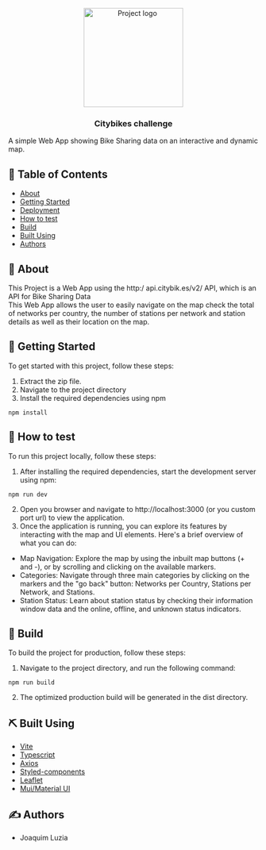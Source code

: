 <p align="center">
 <img width=200px height=200px src="https://i.ibb.co/6bWHNxP/bicycle.png" alt="Project logo">
</p>

<h3 align="center">Citybikes challenge</h3>

A simple Web App showing Bike Sharing data on an interactive and dynamic map.

## 📝 Table of Contents

- [About](#about)
- [Getting Started](#getting_started)
- [Deployment](#deployment)
- [How to test](#test)
- [Build](#build)
- [Built Using](#built_using)
- [Authors](#authors)

## 🧐 About <a name = "about"></a>

This Project is a Web App using the http:/ api.citybik.es/v2/ API, which is an API for Bike Sharing Data <br>
This Web App allows the user to easily navigate on the map check the total of networks per country, the number of stations per network and station details as well as their location on the map.

## 🏁 Getting Started <a name = "getting_started"></a>

To get started with this project, follow these steps:
1. Extract the zip file.
2. Navigate to the project directory
3. Install the required dependencies using npm

```
npm install
```


## 🎈 How to test <a name="test"></a>

To run this project locally, follow these steps:
1. After installing the required dependencies, start the development server using npm:

```
npm run dev
```
2. Open you browser and navigate to http://localhost:3000 (or you custom port url) to view the application.
3. Once the application is running, you can explore its features by interacting with the map and UI elements. Here's a brief overview of what you can do:
   
- Map Navigation: Explore the map by using the inbuilt map buttons (+ and -), or by scrolling and clicking on the available markers.
- Categories: Navigate through three main categories by clicking on the markers and the "go back" button: Networks per Country, Stations per Network, and Stations.
- Station Status: Learn about station status by checking their information window data and the online, offline, and unknown status indicators.

## 🚀 Build <a name = "build"></a>

To build the project for production, follow these steps:
1. Navigate to the project directory, and run the following command:
```
npm run build
```
2. The optimized production build will be generated in the dist directory.

## ⛏️ Built Using <a name = "built_using"></a>

- [Vite](https://vitejs.dev/) 
- [Typescript](https://www.typescriptlang.org/)
- [Axios](https://axios-http.com/)
- [Styled-components](https://styled-components.com/)
- [Leaflet](https://leafletjs.com/)
- [Mui/Material UI](https://mui.com/material-ui/)

## ✍️ Authors <a name = "authors"></a>

- Joaquim Luzia
